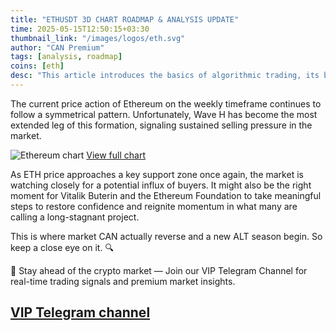 ```yaml
---
title: "ETHUSDT 3D CHART ROADMAP & ANALYSIS UPDATE"
time: 2025-05-15T12:50:15+03:30
thumbnail_link: "/images/logos/eth.svg"
author: "CAN Premium"
tags: [analysis, roadmap]
coins: [eth]
desc: "This article introduces the basics of algorithmic trading, its benefits, and why it is popular among traders."
---
```


The current price action of Ethereum on the weekly timeframe continues to follow a symmetrical pattern. Unfortunately, Wave H has become the most extended leg of this formation, signaling sustained selling pressure in the market.

![Ethereum chart](https://www.tradingview.com/x/Jzi6dZdI/)
[View full chart](https://www.tradingview.com/x/Jzi6dZdI/)

As ETH price approaches a key support zone once again, the market is watching closely for a potential influx of buyers. It might also be the right moment for Vitalik Buterin and the Ethereum Foundation to take meaningful steps to restore confidence and reignite momentum in what many are calling a long-stagnant project. 

This is where market CAN actually reverse and a new ALT season begin. So keep a close eye on it. 🔍 

🔔 Stay ahead of the crypto market — Join our VIP Telegram Channel for real-time trading signals and premium market insights.

[VIP Telegram channel](https://t.me/+2znhsiCGpI81MzQ0)
---

